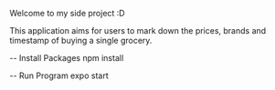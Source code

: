Welcome to my side project :D

This application aims for users to mark down the prices, brands and timestamp of buying a single grocery.

-- Install Packages
npm install

-- Run Program
expo start